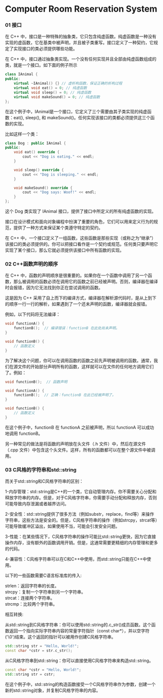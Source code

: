 # Computer Room Reservation System

### 01 接口
在 C++ 中，接口是一种特殊的抽象类，它只包含纯虚函数。纯虚函数是一种没有实现的虚函数，它在基类中被声明，并且被子类重写。接口定义了一种契约，它规定了实现接口的类必须提供哪些功能。

在 C++ 中，接口通过抽象类实现。一个没有任何实现并且全部由纯虚函数组成的类，就是一个接口。如下面的例子所示

```cpp
class IAnimal {
public:
    virtual ~IAnimal() {} // 虚析构函数，保证正确的析构过程
    virtual void eat() = 0; // 纯虚函数
    virtual void sleep() = 0; // 纯虚函数
    virtual void makeSound() = 0; // 纯虚函数
};
```

在这个例子中，IAnimal是一个接口，它定义了三个需要由其子类实现的纯虚函数：eat(), sleep(), 和 makeSound()。任何实现该接口的类都必须提供这三个函数的实现。

比如这样一个类：

```cpp
class Dog : public IAnimal {
public:
    void eat() override {
        cout << "Dog is eating." << endl;
    }

    void sleep() override {
        cout << "Dog is sleeping." << endl;
    }

    void makeSound() override {
        cout << "Dog says: Woof!" << endl;
    }
};
```

这个 Dog 类实现了 IAnimal 接口，提供了接口中所定义的所有纯虚函数的实现。

接口在设计模式和面向对象编程中扮演了重要的角色，它们可以用来定义行为的规范，提供了一种方式来保证某个类遵守特定的契约。

在 C++ 中，一个接口定义了一组函数，这些函数是那些实现（或称之为“继承”）该接口的类必须提供的。你可以把接口看作是一个契约或规范。任何类只要声明它实现了某个接口，那么它就必须提供该接口中所有函数的实现。

### 02 C++函数声明的顺序

在 C++ 中，函数的声明顺序是很重要的。如果你在一个函数中调用了另一个函数，那么被调用的函数必须在调用它的函数之前已经被声明。否则，编译器在编译时会报错，因为它无法找到你正在尝试调用的函数。

这是因为 C++ 采用了自上而下的编译方式，编译器在解析源代码时，是从上到下的顺序一行一行的解析，如果遇到了一个还未声明的函数，编译器就会报错。

例如，以下代码将无法编译：
```cpp
void functionA() {
    functionB();  // 编译错误：functionB 在此处尚未声明。
}

void functionB() {
    // 函数定义
}
```
为了解决这个问题，你可以在调用函数的函数之前先声明被调用的函数。通常，我们在源文件的开始部分声明所有的函数，这样就可以在文件的任何地方调用它们了。例如：
```cpp
void functionB();  // 函数声明

void functionA() {
    functionB();  // 正确：functionB 在此已经被声明了。
}

void functionB() {
    // 函数定义
}

```
在这个例子中，functionB 在 functionA 之前被声明，所以 functionA 可以成功地调用 functionB。

另一种常见的做法是将函数的声明放在头文件（.h 文件）中，然后在源文件（.cpp 文件）中包含这个头文件。这样，所有的函数都可以在整个源文件中被调用。

### 03 C风格的字符串和std::string

而关于std::string和C风格字符串的区别：

1-内存管理：std::string是C++的一个类，它自动管理内存。你不需要关心分配和释放字符串的内存。但是，对于C风格字符串，你需要手动分配和释放内存，否则可能导致内存泄漏或者越界访问。

2-安全性：std::string提供了很多方法（例如substr，replace，find等）来操作字符串，这些方法是安全的。但是，C风格字符串的操作（例如strcpy，strcat等）可能导致缓冲区溢出，如果使用不当，可能会引发安全问题。

3-性能：在某些情况下，C风格字符串的操作可能比std::string更快，因为它直接操作内存，没有额外的函数调用开销。但是，这通常需要更精细的内存管理和更多的代码。

4-兼容性：C风格字符串可以在C和C++中使用，而std::string只能在C++中使用。

以下的一些函数需要C语言标准库的传入:

strlen：返回字符串的长度。</br>
strcpy：复制一个字符串到另一个字符串。</br>
strcat：连接两个字符串。</br>
strcmp：比较两个字符串。</br>

相互转换:

从std::string到C风格字符串：你可以使用std::string的.c_str()成员函数。这个函数返回一个指向实际字符串内容的常量字符指针（const char*），并以空字符('\0')结束。这个返回的指针可以被用作创建C风格字符串。
```cpp
std::string str = "Hello, World!";
const char *cstr = str.c_str();
```
从C风格字符串到std::string：你可以直接使用C风格字符串来构造std::string。
```cpp
const char *cstr = "Hello, World!";
std::string str = cstr;
```
在这个例子中，std::string的构造函数接受一个C风格字符串作为参数，创建一个新的std::string对象，并复制C风格字符串的内容。






